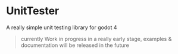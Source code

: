 # UnitTester
A really simple unit testing library for godot 4

> currently Work in progress in a really early stage, examples & documentation will be released in the future
